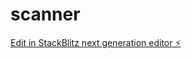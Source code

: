 # scanner

[Edit in StackBlitz next generation editor ⚡️](https://stackblitz.com/~/github.com/rickiren/scanner)